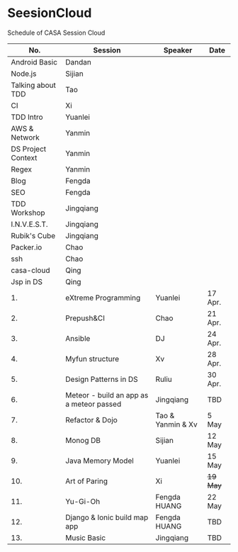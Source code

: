 # SeesionCloud
Schedule of CASA Session Cloud

No.|Session|Speaker|Date
---|-------|-------|----
 |Android Basic|Dandan|
 |Node.js|Sijian|
 |Talking about TDD|Tao
 |CI|Xi
 |TDD Intro|Yuanlei
 |AWS & Network|Yanmin
 |DS Project Context|Yanmin
 |Regex|Yanmin
 |Blog|Fengda
 |SEO|Fengda
 |TDD Workshop|Jingqiang
 |I.N.V.E.S.T.|Jingqiang
 |Rubik's Cube|Jingqiang
 |Packer.io|Chao
 |ssh|Chao
 |casa-cloud|Qing
 |Jsp in DS|Qing
1. |eXtreme Programming|Yuanlei|17 Apr.
2. |Prepush&CI|Chao|21 Apr.
3. |Ansible|DJ|24 Apr.
4. |Myfun structure|Xv|28 Apr.
5. |Design Patterns in DS|Ruliu|30 Apr.
6. |Meteor - build an app as a meteor passed|Jingqiang|TBD
7. |Refactor & Dojo|Tao & Yanmin & Xv|5 May
8. |Monog DB | Sijian | 12 May
9. |Java Memory Model|Yuanlei|15 May
10. |Art of Paring|Xi|~~19 May~~
11. |Yu-Gi-Oh | Fengda HUANG | 22 May
12. |Django & Ionic build map app | Fengda HUANG | TBD
13. |Music Basic|Jingqiang|TBD
